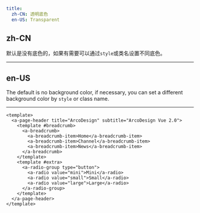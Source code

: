 ```yaml
title:
  zh-CN: 透明底色
  en-US: Transparent
```

## zh-CN

默认是没有底色的，如果有需要可以通过`style`或类名设置不同底色。

---

## en-US

The default is no background color, if necessary, you can set a different background color by `style` or class name.

---

```vue
<template>
  <a-page-header title="ArcoDesign" subtitle="ArcoDesign Vue 2.0">
    <template #breadcrumb>
      <a-breadcrumb>
        <a-breadcrumb-item>Home</a-breadcrumb-item>
        <a-breadcrumb-item>Channel</a-breadcrumb-item>
        <a-breadcrumb-item>News</a-breadcrumb-item>
      </a-breadcrumb>
    </template>
    <template #extra>
      <a-radio-group type="button">
        <a-radio value="mini">Mini</a-radio>
        <a-radio value="small">Small</a-radio>
        <a-radio value="large">Large</a-radio>
      </a-radio-group>
    </template>
  </a-page-header>
</template>
```
